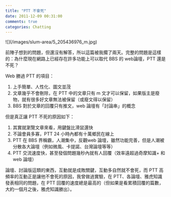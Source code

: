 ```yaml
---
title: "PTT 不會死"
date: 2011-12-09 00:31:00
comments: true
categories: Chatting
---
```

<p>![](/images/slum-area/5_205436976_m.jpg)</p><p>前陣子想到的問題，但還沒有解答，所以這篇被我擱了兩天。完整的問題是這樣的：為什麼現在網路上已經存在許多功能上可以取代 BBS 的 web論壇，PTT 還是不死？</p><p>Web 勝過 PTT 的項目：</p><div><ol><li>上手簡單、人性化、圖文並茂</li><li>文章幾乎不會刪除，在 PTT 中的文章只有 m 文才可以保留，如果版主是廢物，就有很多好文章無法被保留（或廢文得以保留）</li><li>BBS 對於文章的回覆只有推文，web 論壇有「討論串」的概念</li></ol></div><div>但是真正讓 PTT 不死的原因如下：</div><ol><li>其實就瀏覽文章來看，用鍵盤比滑鼠還快</li><li>不論會員多寡，PTT 24 小時內都有十萬鄉民在線上</li><li>PTT 在 BBS 界稱霸，人潮集中，反觀web 論壇，雖然功能完善，但是人潮被分散各大論壇（例如微風、卡提諾、台灣論壇等等）</li><li>PTT 交流速度快，甚至發個問題幾秒內就有人回覆（效率遠超過奇摩知識+ 和 web 論壇）</li></ol><div>論壇、討論版這類的東西，互動就是成敗關鍵，互動多自然就不會死，而 PTT 高頻率的互動正是讓他不會死的原因，我曾做過實驗，在 PTT、各論壇、雅虎知識發表相同的問題，在 PTT 回覆的速度總是最高的（但如果是看累積回覆的篇數，大約一個月之後，雅虎知識勝出）。</div>
